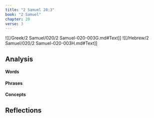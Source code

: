 ```yaml
---
title: "2 Samuel 20:3"
book: "2 Samuel"
chapter: 20
verse: 3
---
```

![[/Greek/2 Samuel/020/2 Samuel-020-003G.md#Text]]
![[/Hebrew/2 Samuel/020/2 Samuel-020-003H.md#Text]]

## Analysis

#### Words

#### Phrases

#### Concepts

## Reflections
